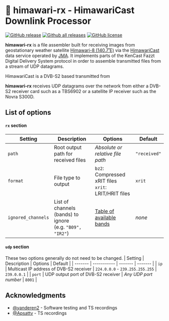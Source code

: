 # :satellite: himawari-rx - HimawariCast Downlink Processor

[![GitHub release](https://img.shields.io/github/release/sam210723/himawari-rx.svg)](https://github.com/sam210723/himawari-rx/releases/latest)
[![Github all releases](https://img.shields.io/github/downloads/sam210723/himawari-rx/total.svg)](https://github.com/sam210723/himawari-rx/releases/latest)
[![GitHub license](https://img.shields.io/github/license/sam210723/himawari-rx.svg)](https://github.com/sam210723/himawari-rx/blob/master/LICENSE)

**himawari-rx** is a file assembler built for receiving images from geostationary weather satellite [Himawari-8 (140.7˚E)](https://himawari8.nict.go.jp/) via the [HimawariCast](https://www.data.jma.go.jp/mscweb/en/himawari89/himawari_cast/himawari_cast.php) data service operated by [JMA](https://www.data.jma.go.jp/mscweb/en/index.html). It implements parts of the KenCast Fazzt Digital Delivery System protocol in order to assemble transmitted files from a stream of UDP datagrams.

HimawariCast is a DVB-S2 based transmitted from 

**himawari-rx** receives UDP datagrams over the network from either a DVB-S2 receiver card such as a TBS6902 or a satellite IP receiver such as the Novra S300D.


## List of options
#### `rx` section
| Setting | Description | Options | Default |
| ------- | ----------- | ------- | ------- |
| `path` | Root output path for received files | *Absolute or relative file path* | `"received"` |
| `format` | File type to output | `bz2`: Compressed xRIT files<br>`xrit`: LRIT/HRIT files | `xrit` |
| `ignored_channels` | List of channels (bands) to ignore<br>(e.g. `"B09", "IR2"`) | <a href="https://pbs.twimg.com/media/EjCwnFrUcAAl_Bl?format=png&name=small" target="_blank">Table of available bands</a> | *none* |

#### `udp` section
These two options generally do not need to be changed.
| Setting | Description | Options | Default |
| ------- | ----------- | ------- | ------- |
| `ip` | Multicast IP address of DVB-S2 receiver | `224.0.0.0` - `239.255.255.255` | `239.0.0.1` |
| `port` | UDP output port of DVB-S2 receiver | *Any UDP port number* | `8001` |


## Acknowledgments
  - [@yanderen2](https://twitter.com/yanderen2) - Software testing and TS recordings
  - [@Apsattv](https://twitter.com/Apsattv) - TS recordings

